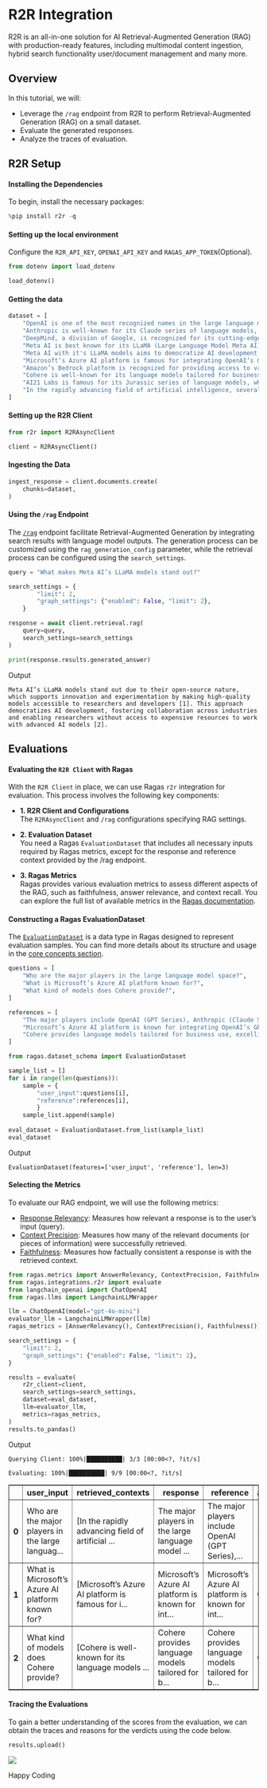 # R2R Integration

R2R is an all-in-one solution for AI Retrieval-Augmented Generation (RAG) with production-ready features, including multimodal content ingestion, hybrid search functionality user/document management and many more.

## Overview
In this tutorial, we will:

- Leverage the `/rag` endpoint from R2R to perform Retrieval-Augmented Generation (RAG) on a small dataset.
- Evaluate the generated responses.
- Analyze the traces of evaluation.

## R2R Setup

#### Installing the Dependencies

To begin, install the necessary packages:


```python
%pip install r2r -q
```

#### Setting up the local environment

Configure the `R2R_API_KEY`, `OPENAI_API_KEY` and `RAGAS_APP_TOKEN`(Optional).


```python
from dotenv import load_dotenv

load_dotenv()
```

#### Getting the data


```python
dataset = [
    "OpenAI is one of the most recognized names in the large language model space, known for its GPT series of models. These models excel at generating human-like text and performing tasks like creative writing, answering questions, and summarizing content. GPT-4, their latest release, has set benchmarks in understanding context and delivering detailed responses.",
    "Anthropic is well-known for its Claude series of language models, designed with a strong focus on safety and ethical AI behavior. Claude is particularly praised for its ability to follow complex instructions and generate text that aligns closely with user intent.",
    "DeepMind, a division of Google, is recognized for its cutting-edge Gemini models, which are integrated into various Google products like Bard and Workspace tools. These models are renowned for their conversational abilities and their capacity to handle complex, multi-turn dialogues.",
    "Meta AI is best known for its LLaMA (Large Language Model Meta AI) series, which has been made open-source for researchers and developers. LLaMA models are praised for their ability to support innovation and experimentation due to their accessibility and strong performance.",
    "Meta AI with it's LLaMA models aims to democratize AI development by making high-quality models available for free, fostering collaboration across industries. Their open-source approach has been a game-changer for researchers without access to expensive resources.",
    "Microsoft’s Azure AI platform is famous for integrating OpenAI’s GPT models, enabling businesses to use these advanced models in a scalable and secure cloud environment. Azure AI powers applications like Copilot in Office 365, helping users draft emails, generate summaries, and more.",
    "Amazon’s Bedrock platform is recognized for providing access to various language models, including its own models and third-party ones like Anthropic’s Claude and AI21’s Jurassic. Bedrock is especially valued for its flexibility, allowing users to choose models based on their specific needs.",
    "Cohere is well-known for its language models tailored for business use, excelling in tasks like search, summarization, and customer support. Their models are recognized for being efficient, cost-effective, and easy to integrate into workflows.",
    "AI21 Labs is famous for its Jurassic series of language models, which are highly versatile and capable of handling tasks like content creation and code generation. The Jurassic models stand out for their natural language understanding and ability to generate detailed and coherent responses.",
    "In the rapidly advancing field of artificial intelligence, several companies have made significant contributions with their large language models. Notable players include OpenAI, known for its GPT Series (including GPT-4); Anthropic, which offers the Claude Series; Google DeepMind with its Gemini Models; Meta AI, recognized for its LLaMA Series; Microsoft Azure AI, which integrates OpenAI’s GPT Models; Amazon AWS (Bedrock), providing access to various models including Claude (Anthropic) and Jurassic (AI21 Labs); Cohere, which offers its own models tailored for business use; and AI21 Labs, known for its Jurassic Series. These companies are shaping the landscape of AI by providing powerful models with diverse capabilities.",
]
```

#### Setting up the R2R Client


```python
from r2r import R2RAsyncClient

client = R2RAsyncClient()
```

#### Ingesting the Data


```python
ingest_response = client.documents.create(
    chunks=dataset,
)
```

#### Using the `/rag` Endpoint

The [`/rag`](https://r2r-docs.sciphi.ai/api-and-sdks/retrieval/rag-app) endpoint facilitate Retrieval-Augmented Generation by integrating search results with language model outputs. The generation process can be customized using the `rag_generation_config` parameter, while the retrieval process can be configured using the `search_settings`.


```python
query = "What makes Meta AI’s LLaMA models stand out?"

search_settings = {
        "limit": 2,
        "graph_settings": {"enabled": False, "limit": 2},
    }

response = await client.retrieval.rag(
    query=query,
    search_settings=search_settings
)

print(response.results.generated_answer)
```
Output
```
Meta AI’s LLaMA models stand out due to their open-source nature, which supports innovation and experimentation by making high-quality models accessible to researchers and developers [1]. This approach democratizes AI development, fostering collaboration across industries and enabling researchers without access to expensive resources to work with advanced AI models [2].
```

## Evaluations

#### **Evaluating the `R2R Client` with Ragas**  

With the `R2R Client` in place, we can use Ragas `r2r` integration for evaluation. This process involves the following key components:  

- **1. R2R Client and Configurations**  
The `R2RAsyncClient` and `/rag` configurations specifying RAG settings.   

- **2. Evaluation Dataset**  
You need a Ragas `EvaluationDataset` that includes all necessary inputs required by Ragas metrics, except for the response and reference context provided by the /rag endpoint. 

- **3. Ragas Metrics**  
Ragas provides various evaluation metrics to assess different aspects of the RAG, such as faithfulness, answer relevance, and context recall. You can explore the full list of available metrics in the [Ragas documentation](https://docs.ragas.io/en/latest/concepts/metrics/available_metrics/).  


#### Constructing a Ragas EvaluationDataset  

The [`EvaluationDataset`](../../concepts/components/eval_dataset.md) is a data type in Ragas designed to represent evaluation samples. You can find more details about its structure and usage in the [core concepts section](../../concepts/components/eval_dataset.md).


```python
questions = [
    "Who are the major players in the large language model space?",
    "What is Microsoft’s Azure AI platform known for?",
    "What kind of models does Cohere provide?",
]

references = [
    "The major players include OpenAI (GPT Series), Anthropic (Claude Series), Google DeepMind (Gemini Models), Meta AI (LLaMA Series), Microsoft Azure AI (integrating GPT Models), Amazon AWS (Bedrock with Claude and Jurassic), Cohere (business-focused models), and AI21 Labs (Jurassic Series).",
    "Microsoft’s Azure AI platform is known for integrating OpenAI’s GPT models, enabling businesses to use these models in a scalable and secure cloud environment.",
    "Cohere provides language models tailored for business use, excelling in tasks like search, summarization, and customer support.",
]
```


```python
from ragas.dataset_schema import EvaluationDataset

sample_list = []
for i in range(len(questions)):
	sample = {
		"user_input":questions[i],
		"reference":references[i],
		}
	sample_list.append(sample)
		
eval_dataset = EvaluationDataset.from_list(sample_list)
eval_dataset
```
Output
```
EvaluationDataset(features=['user_input', 'reference'], len=3)
```


#### Selecting the Metrics

To evaluate our RAG endpoint, we will use the following metrics:

- [Response Relevancy](https://docs.ragas.io/en/stable/concepts/metrics/available_metrics/answer_relevance/#response-relevancy): Measures how relevant a response is to the user’s input (query).
- [Context Precision](https://docs.ragas.io/en/stable/concepts/metrics/available_metrics/context_precision/): Measures how many of the relevant documents (or pieces of information) were successfully retrieved.
- [Faithfulness](https://docs.ragas.io/en/stable/concepts/metrics/available_metrics/faithfulness/): Measures how factually consistent a response is with the retrieved context.


```python
from ragas.metrics import AnswerRelevancy, ContextPrecision, Faithfulness
from ragas.integrations.r2r import evaluate
from langchain_openai import ChatOpenAI
from ragas.llms import LangchainLLMWrapper

llm = ChatOpenAI(model="gpt-4o-mini")
evaluator_llm = LangchainLLMWrapper(llm)
ragas_metrics = [AnswerRelevancy(), ContextPrecision(), Faithfulness()]

search_settings = {
    "limit": 2,
    "graph_settings": {"enabled": False, "limit": 2},
}

results = evaluate(
    r2r_client=client,
    search_settings=search_settings,
    dataset=eval_dataset,
    llm=evaluator_llm,
    metrics=ragas_metrics,
)
results.to_pandas()
```
Output
```
Querying Client: 100%|██████████| 3/3 [00:00<?, ?it/s]

Evaluating: 100%|██████████| 9/9 [00:00<?, ?it/s]
```

<div>
<style scoped>
    .dataframe tbody tr th:only-of-type {
        vertical-align: middle;
    }

    .dataframe tbody tr th {
        vertical-align: top;
    }

    .dataframe thead th {
        text-align: right;
    }
</style>
<table border="1" class="dataframe">
  <thead>
    <tr style="text-align: right;">
      <th></th>
      <th>user_input</th>
      <th>retrieved_contexts</th>
      <th>response</th>
      <th>reference</th>
      <th>answer_relevancy</th>
      <th>context_precision</th>
      <th>faithfulness</th>
    </tr>
  </thead>
  <tbody>
    <tr>
      <th>0</th>
      <td>Who are the major players in the large languag...</td>
      <td>[In the rapidly advancing field of artificial ...</td>
      <td>The major players in the large language model ...</td>
      <td>The major players include OpenAI (GPT Series),...</td>
      <td>1.000000</td>
      <td>1.0</td>
      <td>1.000000</td>
    </tr>
    <tr>
      <th>1</th>
      <td>What is Microsoft’s Azure AI platform known for?</td>
      <td>[Microsoft’s Azure AI platform is famous for i...</td>
      <td>Microsoft’s Azure AI platform is known for int...</td>
      <td>Microsoft’s Azure AI platform is known for int...</td>
      <td>0.948908</td>
      <td>1.0</td>
      <td>0.833333</td>
    </tr>
    <tr>
      <th>2</th>
      <td>What kind of models does Cohere provide?</td>
      <td>[Cohere is well-known for its language models ...</td>
      <td>Cohere provides language models tailored for b...</td>
      <td>Cohere provides language models tailored for b...</td>
      <td>0.903765</td>
      <td>1.0</td>
      <td>1.000000</td>
    </tr>
  </tbody>
</table>
</div>



#### Tracing the Evaluations

To gain a better understanding of the scores from the evaluation, we can obtain the traces and reasons for the verdicts using the code below.


```python
results.upload()
```
![](../../_static/r2r_integration_ragas_app.png)

Happy Coding
